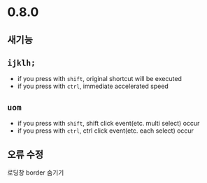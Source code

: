 # 0.8.0


## 새기능

## `ijklh;`
- if you press with `shift`, original shortcut will be executed
- if you press with `ctrl`, immediate accelerated speed

## `uom` 
- if you press with `shift`, shift click event(etc. multi select) occur
- if you press with `ctrl`, ctrl click event(etc. each select) occur



## 오류 수정

로딩창 border 숨기기

